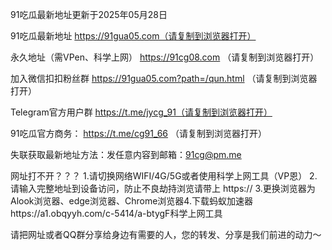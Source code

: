 91吃瓜最新地址更新于2025年05月28日

91吃瓜最新地址 https://91gua05.com（请复制到浏览器打开）

永久地址（需VPen、科学上网） https://91cg08.com （请复制到浏览器打开）

加入微信扣扣粉丝群 https://91gua05.com?path=/qun.html （请复制到浏览器打开）

Telegram官方用户群 https://t.me/jycg_91（请复制到浏览器打开）

91吃瓜官方商务： https://t.me/cg91_66 （请复制到浏览器打开）

失联获取最新地址方法：发任意内容到邮箱：91cg@pm.me

网址打不开？？？ 1.请切换网络WIFI/4G/5G或者使用科学上网工具（VP恩） 2.请输入完整地址到设备访问，防止不良劫持浏览请带上 https:// 3.更换浏览器为Alook浏览器、edge浏览器、Chrome浏览器4.下载蚂蚁加速器https://a1.obqyyh.com/c-5414/a-btygF科学上网工具

请把网址或者QQ群分享给身边有需要的人，您的转发、分享是我们前进的动力～
